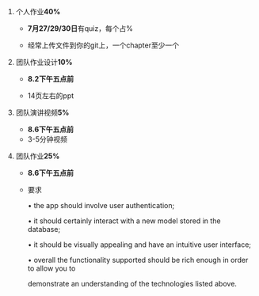 1. 个人作业**40%**

   - **7月27/29/30日**有quiz，每个占%

   - 经常上传文件到你的git上，一个chapter至少一个

2. 团队作业设计**10%**

   - **8.2下午五点前**

   - 14页左右的ppt

3. 团队演讲视频**5%**

   - **8.6下午五点前**
   - 3-5分钟视频

4. 团队作业**25%**

   - **8.6下午五点前**

   - 要求

     • the app should involve user authentication; 

     • it should certainly interact with a new model stored in the database; 

     • it should be visually appealing and have an intuitive user interface; 

     • overall the functionality supported should be rich enough in order to allow you to 

     demonstrate an understanding of the technologies listed above.





